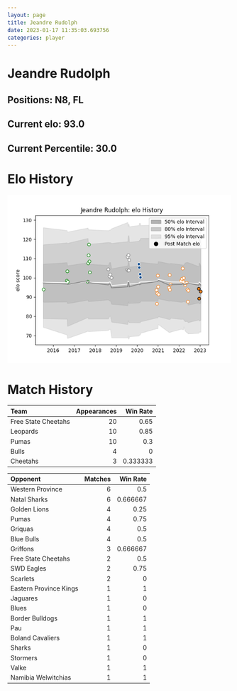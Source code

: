 ```yaml
---  
layout: page  
title: Jeandre Rudolph  
date: 2023-01-17 11:35:03.693756  
categories: player  
---
```

# Jeandre Rudolph

## Positions: N8, FL

## Current elo: 93.0

## Current Percentile: 30.0

# Elo History


![elo history](history_JeandreRudolph.png)
# Match History


| Team                |   Appearances |   Win Rate |
|:--------------------|--------------:|-----------:|
| Free State Cheetahs |            20 |   0.65     |
| Leopards            |            10 |   0.85     |
| Pumas               |            10 |   0.3      |
| Bulls               |             4 |   0        |
| Cheetahs            |             3 |   0.333333 |

| Opponent               |   Matches |   Win Rate |
|:-----------------------|----------:|-----------:|
| Western Province       |         6 |   0.5      |
| Natal Sharks           |         6 |   0.666667 |
| Golden Lions           |         4 |   0.25     |
| Pumas                  |         4 |   0.75     |
| Griquas                |         4 |   0.5      |
| Blue Bulls             |         4 |   0.5      |
| Griffons               |         3 |   0.666667 |
| Free State Cheetahs    |         2 |   0.5      |
| SWD Eagles             |         2 |   0.75     |
| Scarlets               |         2 |   0        |
| Eastern Province Kings |         1 |   1        |
| Jaguares               |         1 |   0        |
| Blues                  |         1 |   0        |
| Border Bulldogs        |         1 |   1        |
| Pau                    |         1 |   1        |
| Boland Cavaliers       |         1 |   1        |
| Sharks                 |         1 |   0        |
| Stormers               |         1 |   0        |
| Valke                  |         1 |   1        |
| Namibia Welwitchias    |         1 |   1        |